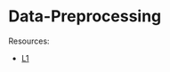 # Data-Preprocessing
Resources:
  - [L1](https://www.analyticsindiamag.com/data-pre-processing-in-python/)
